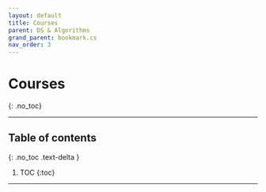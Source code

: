 ```yaml
---
layout: default
title: Courses
parent: DS & Algorithms
grand_parent: bookmark.cs
nav_order: 3
---
```


# Courses
{: .no_toc}

---

## Table of contents
{: .no_toc .text-delta }

1. TOC
{:toc}

---
